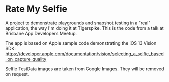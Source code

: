 # Rate My Selfie
A project to demonstrate playgrounds and snapshot testing in a "real" application, the way I'm doing it at Tigerspike. This is the code from a talk at Brisbane App Developers Meetup. 

The app is based on Apple sample code demonstrating the iOS 13 Vision SDK: https://developer.apple.com/documentation/vision/selecting_a_selfie_based_on_capture_quality

Selfie TestData images are taken from Google Images. They will be removed on request. 
